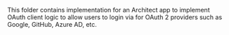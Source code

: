This folder contains implementation for an Architect app to implement OAuth client logic to allow users to login via for OAuth 2 providers such as Google, GitHub, Azure AD, etc.
